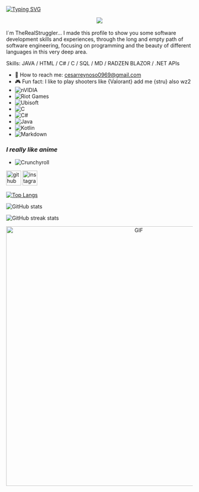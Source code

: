 [![Typing SVG](https://readme-typing-svg.demolab.com?font=Fira+Code&duration=2000&pause=1000&center=true&random=false&width=435&lines=Im+stru;a+struggler+losing+time;+solving+your+problems)](https://git.io/typing-svg)
<br>
<div class="center">
  <div align="center">
<!-- <a href="https://discord.com/users/202740603790819328" > -->
  <a >
   <img src="https://lanyard.kyrie25.me/api/1018980094494134293?waveColor=8B8BFA&waveSpotifyColor=B48EF7&gradient=7E37F9-B48EF7-E568C4&imgStyle=square"  />
  </a>
</div>
<br>
I´m TheRealStruggler...
I made this profile to show you some software development skills and experiences, through the long and empty path of software engineering, focusing on programming and the beauty of different languages ​​in this very deep area.


Skills: JAVA / HTML / C# / C / SQL / MD / RADZEN BLAZOR / .NET APIs 
- 🤙 How to reach me: cesarreynoso0969@gmail.com 
- 🎮 Fun fact: I like to play shooters like {Valorant} add me {stru} also wz2
- ![nVIDIA](https://img.shields.io/badge/nVIDIA-%2376B900.svg?style=for-the-badge&logo=nVIDIA&logoColor=white)
- ![Riot Games](https://img.shields.io/badge/riotgames-D32936.svg?style=for-the-badge&logo=riotgames&logoColor=white)
- ![Ubisoft](https://img.shields.io/badge/Ubisoft-%23F5F5F5.svg?style=for-the-badge&logo=Ubisoft&logoColor=black)
- ![C](https://img.shields.io/badge/c-%2300599C.svg?style=for-the-badge&logo=c&logoColor=white)
- ![C#](https://img.shields.io/badge/c%23-%23239120.svg?style=for-the-badge&logo=c-sharp&logoColor=white)
- ![Java](https://img.shields.io/badge/java-%23ED8B00.svg?style=for-the-badge&logo=openjdk&logoColor=white)
- ![Kotlin](https://img.shields.io/badge/kotlin-%237F52FF.svg?style=for-the-badge&logo=kotlin&logoColor=white)
- ![Markdown](https://img.shields.io/badge/markdown-%23000000.svg?style=for-the-badge&logo=markdown&logoColor=white)
### *I really like anime*
- ![Crunchyroll](https://img.shields.io/badge/Crunchyroll-F47521?style=for-the-badge&logo=crunchyroll&logoColor=white)



[<img src='https://cdn.jsdelivr.net/npm/simple-icons@3.0.1/icons/github.svg' alt='github' height='40'>](https://github.com/realSTRU)  [<img src='https://cdn.jsdelivr.net/npm/simple-icons@3.0.1/icons/instagram.svg' alt='instagram' height='40'>](https://www.instagram.com/reynoso.ce/)  



[![Top Langs](https://github-readme-stats.vercel.app/api/top-langs/?username=realSTRU)](https://github.com/anuraghazra/github-readme-stats)

![GitHub stats](https://github-readme-stats.vercel.app/api?username=realSTRU&show_icons=true)  


![GitHub streak stats](https://streak-stats.demolab.com/?user=realSTRU)  

<div align="center">
<img hight="300" width="700" alt="GIF" align="center" src="https://github.com/Xx-Ashutosh-xX/Xx-Ashutosh-xX/blob/master/assets/208593.gif">
</div>
